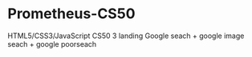 # Prometheus-CS50
HTML5/CSS3/JavaScript CS50
3 landing
Google seach + google image seach + google poorseach
